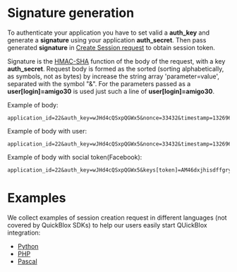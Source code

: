 <span id="Signature_generation" class="on_page_navigation"></span>
# Signature generation
To authenticate your application you have to set valid a **auth_key** and generate a **signature** using your application **auth_secret**. Then pass generated **signature** in [Create Session request](3_Session_API.md) to obtain session token.

Signature is the [HMAC-SHA](http://en.wikipedia.org/wiki/HMAC) function of the body of the request, with a key **auth_secret**. Request body is formed as the sorted (sorting alphabetically, as symbols, not as bytes) by increase the string array 'parameter=value', separated with the symbol "&". For the parameters passed as a **user[login]=amigo30** is used just such a line of **user[login]=amigo30**.

Example of body: 
```
application_id=22&auth_key=wJHd4cQSxpQGWx5&nonce=33432&timestamp=1326966962
```

Example of body with user: 
```
application_id=22&auth_key=wJHd4cQSxpQGWx5&nonce=33432&timestamp=1326966962&user[login]=amigo30&user[password]=amigo30pass
```

Example of body with social token(Facebook): 
```
application_id=22&auth_key=wJHd4cQSxpQGWx5&keys[token]=AM46dxjhisdffgry26282352fdusdfusdfgsdf&nonce=33432&provider=facebook&timestamp=1326966962
```


<span id="Examples" class="on_page_navigation"></span>
# Examples
We collect examples of session creation request in different languages (not covered by QuickBlox SDKs) to help our users easily start QUickBlox integration:

* [Python](http://stackoverflow.com/questions/17962051/authentication-and-getting-a-session-token-from-quickblox-in-python)
* [PHP](http://stackoverflow.com/questions/14108986/how-to-generate-quickblox-authentication-signature-in-php)
* [Pascal](http://stackoverflow.com/questions/30477351/how-to-create-a-quickblox-session-in-pascal/30477396)